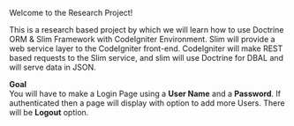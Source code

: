 Welcome to the Research Project!

This is a research based project by which we will learn how to use Doctrine ORM & Slim Framework with CodeIgniter Environment. Slim will provide a web service layer to the CodeIgniter front-end. CodeIgniter will make REST based requests to the Slim service, and slim will use Doctrine for DBAL and will serve data in JSON.  
  
**Goal**  
You will have to make a Login Page using a **User Name** and a **Password**. If authenticated then a page will display with option to add more Users. There will be **Logout** option.